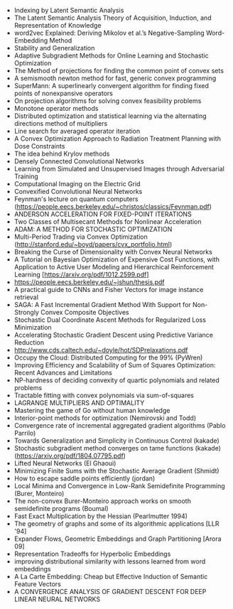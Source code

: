 * Indexing by Latent Semantic Analysis
* The Latent Semantic Analysis Theory of Acquisition, Induction, and Representation of Knowledge
* word2vec Explained: Deriving Mikolov et al.’s Negative-Sampling Word-Embedding Method
* Stability and Generalization
* Adaptive Subgradient Methods for Online Learning and Stochastic Optimization
* The Method of projections for finding the common point of convex sets
* A semismooth newton method for fast, generic convex programming
* SuperMann: A superlinearly convergent algorithm for finding fixed points of nonexpansive operators
* On projection algorithms for solving convex feasibility problems
* Monotone operator methods
* Distributed optimization and statistical learning via the alternating directions method of multipliers
* Line search for averaged operator iteration
* A Convex Optimization Approach to Radiation Treatment Planning with Dose Constraints
* The idea behind Krylov methods
* Densely Connected Convolutional Networks
* Learning from Simulated and Unsupervised Images through Adversarial Training 
* Computational Imaging on the Electric Grid 
* Convexified Convolutional Neural Networks
* Feynman's lecture on quantum computers (https://people.eecs.berkeley.edu/~christos/classics/Feynman.pdf)
* ANDERSON ACCELERATION FOR FIXED-POINT ITERATIONS
* Two Classes of Multisecant Methods for Nonlinear Acceleration
* ADAM: A METHOD FOR STOCHASTIC OPTIMIZATION
* Multi-Period Trading via Convex Optimization (http://stanford.edu/~boyd/papers/cvx_portfolio.html)
* Breaking the Curse of Dimensionality with Convex Neural Networks
* A Tutorial on Bayesian Optimization of
Expensive Cost Functions, with Application to Active User Modeling and
Hierarchical Reinforcement Learning [https://arxiv.org/pdf/1012.2599.pdf]
* https://people.eecs.berkeley.edu/~jshun/thesis.pdf
* A practical guide to CNNs and Fisher Vectors for image instance retrieval
* SAGA: A Fast Incremental Gradient Method With Support for Non-Strongly Convex Composite Objectives
* Stochastic Dual Coordinate Ascent Methods for Regularized Loss Minimization
* Accelerating Stochastic Gradient Descent using Predictive Variance Reduction
* http://www.cds.caltech.edu/~doyle/hot/SDPrelaxations.pdf
* Occupy the Cloud: Distributed Computing for the 99% (PyWren)
* Improving Efficiency and Scalability of Sum of Squares Optimization:
Recent Advances and Limitations
* NP-hardness of deciding convexity of quartic polynomials and related problems
* Tractable fitting with convex polynomials via sum-of-squares
* LAGRANGE MULTIPLIERS AND OPTIMALITY
* Mastering the game of Go without human knowledge
* Interior-point methods for optimization (Nemirovski and Todd)
* Convergence rate of incremental aggregated gradient algorithms (Pablo Parrilo)
* Towards Generalization and Simplicity in Continuous Control (kakade)
* Stochastic subgradient method converges on tame functions (kakade) (https://arxiv.org/pdf/1804.07795.pdf)
* Lifted Neural Networks (El Ghaoui)
* Minimizing Finite Sums with the Stochastic Average Gradient (Shmidt)
* How to escape saddle points efficiently (jordan)
* Local Minima and Convergence in Low-Rank Semidefinite Programming (Burer, Monteiro)
* The non-convex Burer-Monteiro approach works on smooth semidefinite programs (Boumal)
* Fast Exact Multiplication by the Hessian (Pearlmutter 1994)
* The geometry of graphs and some of its algorithmic applications [LLR '94]
* Expander Flows, Geometric Embeddings and Graph Partitioning [Arora 09]
* Representation Tradeoffs for Hyperbolic Embeddings
* improving distributional similarity with lessons learned from word embeddings
* A La Carte Embedding:
Cheap but Effective Induction of Semantic Feature Vectors
* A CONVERGENCE
ANALYSIS OF GRADIENT DESCENT FOR DEEP LINEAR NEURAL NETWORKS

